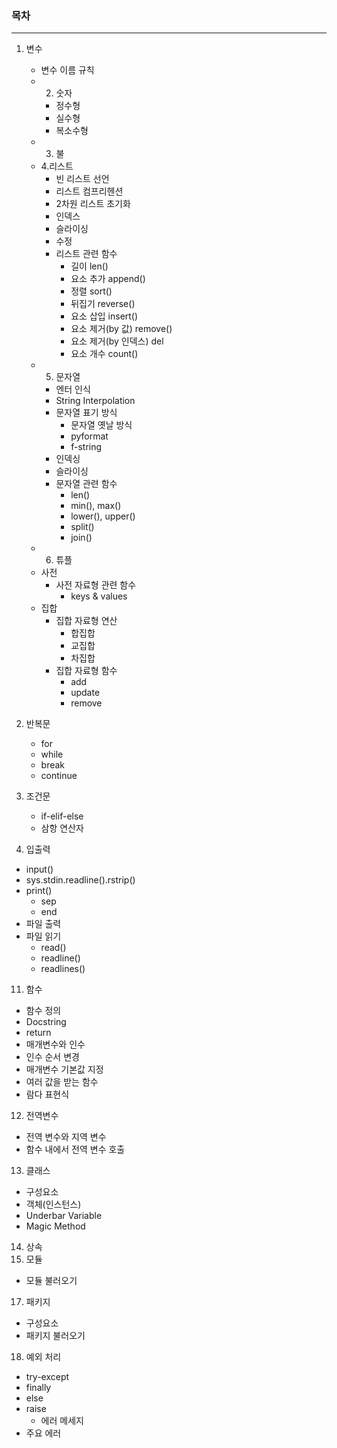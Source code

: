 ### 목차

---

1. 변수
   - 변수 이름 규칙
   - 2. 숫자
      * 정수형
      * 실수형
      * 복소수형
   - 3. 불
   - 4.리스트
      * 빈 리스트 선언
      * 리스트 컴프리헨션
      * 2차원 리스트 초기화
      * 인덱스
      * 슬라이싱
      * 수정
      * 리스트 관련 함수
         * 길이 len()
         * 요소 추가 append()
         * 정렬 sort()  
         * 뒤집기 reverse()
         * 요소 삽입 insert()
         * 요소 제거(by 값) remove()
         * 요소 제거(by 인덱스) del
         * 요소 개수 count()
   - 5. 문자열
      * 엔터 인식
      * String Interpolation
      * 문자열 표기 방식
         * 문자열 옛날 방식
         * pyformat
         * f-string
      * 인덱싱
      * 슬라이싱
      * 문자열 관련 함수
         * len()
         * min(), max()
         * lower(), upper()
         * split()
         * join()
   - 6. 튜플
   - 사전
      * 사전 자료형 관련 함수
         * keys & values 
   - 집합
      * 집합 자료형 연산
         * 합집합
         * 교집합
         * 차집합
      * 집합 자료형 함수
         * add
         * update
         * remove
    
7. 반복문
   - for
   - while
   - break
   - continue
    
8. 조건문
   - if-elif-else
   - 삼항 연산자
   
10. 입출력
   - input()
   - sys.stdin.readline().rstrip()
   - print()
      * sep
      * end
   - 파일 출력
   - 파일 읽기
      * read()
      * readline()
      * readlines()
   
11. 함수
   - 함수 정의
   - Docstring
   - return
   - 매개변수와 인수
   - 인수 순서 변경
   - 매개변수 기본값 지정
   - 여러 값을 받는 함수
   - 람다 표현식
   
12. 전역변수
   - 전역 변수와 지역 변수
   - 함수 내에서 전역 변수 호출
   
13. 클래스
   - 구성요소
   - 객체(인스턴스)
   - Underbar Variable
   - Magic Method
   
14. 상속 
16. 모듈
   - 모듈 불러오기
   
17. 패키지 
   - 구성요소
   - 패키지 불러오기

18. 예외 처리
   - try-except
   - finally
   - else
   - raise
      - 에러 메세지
   - 주요 에러

